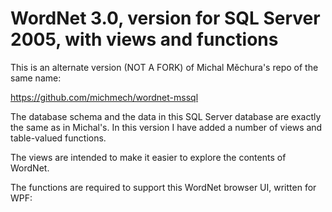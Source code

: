 # WordNet 3.0, version for SQL Server 2005, with views and functions

This is an alternate version (NOT A FORK) of Michal Měchura's repo of the same name:

https://github.com/michmech/wordnet-mssql

The database schema and the data in this SQL Server database are exactly the same as in Michal's.  In this version I have added a number of views and table-valued functions.

The views are intended to make it easier to explore the contents of WordNet.

The functions are required to support this WordNet browser UI, written for WPF:
